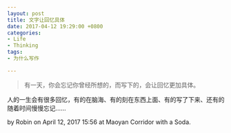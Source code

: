 ```yaml
---
layout: post
title: 文字让回忆具体
date: 2017-04-12 19:29:00 +0800
categories:
- Life
- Thinking
tags:
- 为什么写作

---
```


<blockquote class="blockquote-center">
有一天，你会忘记你曾经所想的，而写下的，会让回忆更加具体。
</blockquote>


人的一生会有很多回忆，有的在脑海、有的刻在东西上面、有的写了下来、还有的随着时间慢慢忘记......


by Robin on April 12, 2017 15:56 at Maoyan Corridor with a Soda.